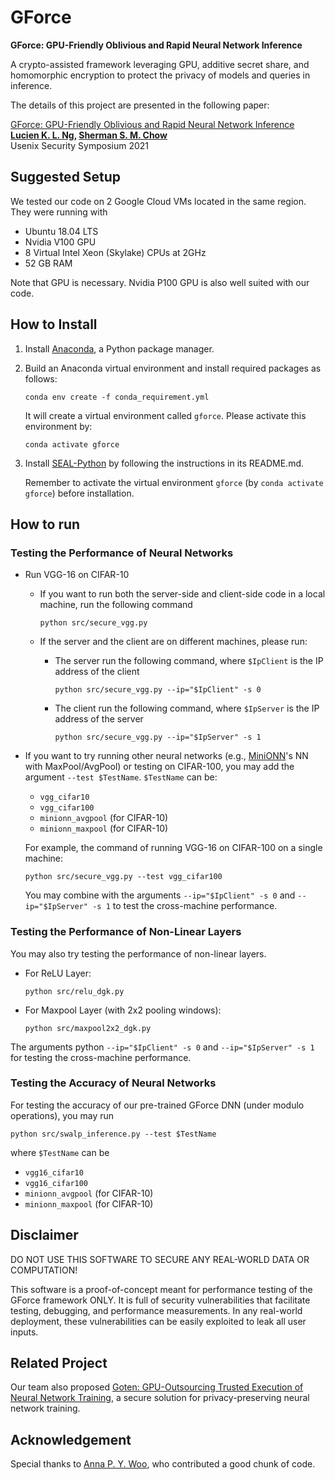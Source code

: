 # GForce
**GForce: GPU-Friendly Oblivious and Rapid Neural Network Inference**

A crypto-assisted framework leveraging GPU, additive secret share, and homomorphic encryption to protect the privacy of models and queries in inference.

The details of this project are presented in the following paper:

[GForce: GPU-Friendly Oblivious and Rapid Neural Network Inference](https://www.usenix.org/system/files/sec21fall-ng.pdf) <br>
**[Lucien K. L. Ng](https://lucieno.github.io/), [Sherman S. M. Chow](https://staff.ie.cuhk.edu.hk/~smchow/)** <br>
Usenix Security Symposium 2021


## Suggested Setup
We tested our code on 2 Google Cloud VMs located in the same region. They were running with
- Ubuntu 18.04 LTS
- Nvidia V100 GPU
- 8 Virtual Intel Xeon (Skylake) CPUs at 2GHz
- 52 GB RAM

Note that GPU is necessary. Nvidia P100 GPU is also well suited with our code.

## How to Install
1. Install [Anaconda](https://www.anaconda.com/), a Python package manager.

2. Build an Anaconda virtual environment and install required packages as follows:

       conda env create -f conda_requirement.yml

    It will create a virtual environment called `gforce`. Please activate this environment by:

       conda activate gforce
  
3. Install [SEAL-Python](https://github.com/Lucieno/SEAL-Python/tree/master) by following the instructions in its README.md. 

    Remember to activate the virtual environment `gforce` (by `conda activate gforce`) before installation.

## How to run

### Testing the Performance of Neural Networks
- Run VGG-16 on CIFAR-10

    - If you want to run both the server-side and client-side code in a local machine, run the following command

          python src/secure_vgg.py

    - If the server and the client are on different machines, please run:

        * The server run the following command, where `$IpClient` is the IP address of the client

              python src/secure_vgg.py --ip="$IpClient" -s 0

        * The client run the following command, where `$IpServer` is the IP address of the server

              python src/secure_vgg.py --ip="$IpServer" -s 1

- If you want to try running other neural networks (e.g., [MiniONN](https://eprint.iacr.org/2017/452)'s NN with MaxPool/AvgPool) or testing on CIFAR-100, 
    you may add the argument `--test $TestName`.
    `$TestName` can be: 
    - `vgg_cifar10`
    - `vgg_cifar100`
    - `minionn_avgpool` (for CIFAR-10)
    - `minionn_maxpool` (for CIFAR-10)

    For example, the command of running VGG-16 on CIFAR-100 on a single machine:

      python src/secure_vgg.py --test vgg_cifar100

    You may combine with the arguments `--ip="$IpClient" -s 0` and `--ip="$IpServer" -s 1` to test the cross-machine performance.

### Testing the Performance of Non-Linear Layers

You may also try testing the performance of non-linear layers.

- For ReLU Layer:

      python src/relu_dgk.py

- For Maxpool Layer (with 2x2 pooling windows):

      python src/maxpool2x2_dgk.py

The arguments python `--ip="$IpClient" -s 0` and `--ip="$IpServer" -s 1` for testing the cross-machine performance.

### Testing the Accuracy of Neural Networks
For testing the accuracy of our pre-trained GForce DNN (under modulo operations), you may run

    python src/swalp_inference.py --test $TestName

where `$TestName` can be 
- `vgg16_cifar10`
- `vgg16_cifar100`
- `minionn_avgpool` (for CIFAR-10)
- `minionn_maxpool` (for CIFAR-10)


## Disclaimer
DO NOT USE THIS SOFTWARE TO SECURE ANY REAL-WORLD DATA OR COMPUTATION!

This software is a proof-of-concept meant for performance testing of the GForce framework ONLY. It is full of security vulnerabilities that facilitate testing, debugging, and performance measurements. In any real-world deployment, these vulnerabilities can be easily exploited to leak all user inputs.

## Related Project
Our team also proposed [Goten: GPU-Outsourcing Trusted Execution of Neural Network Training](https://github.com/goten-team/Goten), a secure solution for privacy-preserving neural network training.

## Acknowledgement
Special thanks to [Anna P. Y. Woo](https://github.com/woopuiyung), who contributed a good chunk of code.
